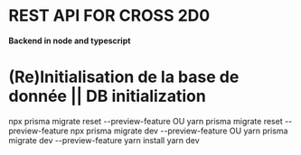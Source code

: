 # REST API FOR CROSS 2D0
**Backend in node and typescript** 

# (Re)Initialisation de la base de donnée || DB initialization
npx prisma migrate reset --preview-feature OU yarn prisma migrate reset --preview-feature
npx prisma migrate dev --preview-feature OU yarn prisma migrate dev --preview-feature
yarn install 
yarn dev 
